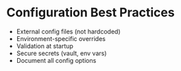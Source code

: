 # Configuration Best Practices
- External config files (not hardcoded)
- Environment-specific overrides
- Validation at startup
- Secure secrets (vault, env vars)
- Document all config options
